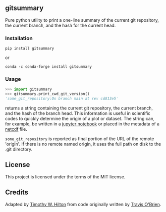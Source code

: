 ## gitsummary

Pure python utility to print a one-line summary of the current git repository, the current branch, and the hash for the current head.

### Installation

``` shell
pip install gitsummary
```
or
``` shell
conda -c conda-forge install gitsummary
```

### Usage

``` python
>>> import gitsummary
>>> gitsummary.print_cwd_git_version()
'some_git_repository:On branch main at rev cd813e5'
```


returns a string containing the current git repository, the current branch, and the hash of the branch head.  This information is useful in scientific codes to quickly determine the origin of a plot or dataset.  The string can, for example, be written in a [jupyter notebook](https://jupyter.org/) or placed in the metadata of a [netcdf](https://www.unidata.ucar.edu/software/netcdf/) file.  

`some_git_repository` is reported as final portion of the URL of the remote 'origin'.  If there is no remote named origin, it uses the full path on disk to the .git directory.   

## License

This project is licensed under the terms of the MIT license.

## Credits

Adapted by [Timothy W. Hilton](https://github.com/Timothy-W-Hilton) from code originally written by [Travis O'Brien](https://github.com/taobrienlbl).



